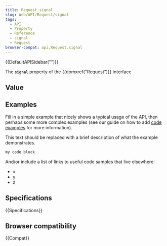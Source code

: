 ```yaml
---
title: Request.signal
slug: Web/API/Request/signal
tags:
  - API
  - Property
  - Reference
  - signal
  - Request
browser-compat: api.Request.signal
---
```

{{DefaultAPISidebar("")}}

The **`signal`** property of the {{domxref("Request")}} interface 

## Value



## Examples

Fill in a simple example that nicely shows a typical usage of the API, then perhaps some more complex examples (see our guide on how to add [code examples](/en-US/docs/MDN/Contribute/Structures/Code_examples) for more information).

This text should be replaced with a brief description of what the example demonstrates.

```js
my code block
```

And/or include a list of links to useful code samples that live elsewhere:

*   x
*   y
*   z

## Specifications

{{Specifications}}

## Browser compatibility

{{Compat}}


